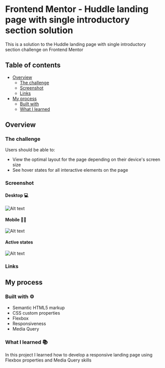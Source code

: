 # Frontend Mentor - Huddle landing page with single introductory section solution

This is a solution to the Huddle landing page with single introductory section challenge on Frontend Mentor

## Table of contents

- [Overview](#overview)
  - [The challenge](#the-challenge)
  - [Screenshot](#screenshot)
  - [Links](#links)
- [My process](#my-process)
  - [Built with](#built-with)
  - [What I learned](#what-i-learned)

## Overview

### The challenge

Users should be able to:

- View the optimal layout for the page depending on their device's screen size
- See hover states for all interactive elements on the page

### Screenshot

#### Desktop 💻
![Alt text](<landing desktop.png>)

#### Mobile 🤳🏻
![Alt text](<landing mobile.png>)

#### Active states
![Alt text](image-1.png)

### Links

## My process

### Built with ⚙️
- Semantic HTML5 markup
- CSS custom properties
- Flexbox
- Responsiveness
- Media Query

### What I learned 📚
In this project I learned how to develop a responsive landing page using Flexbox properties and Media Query skills
